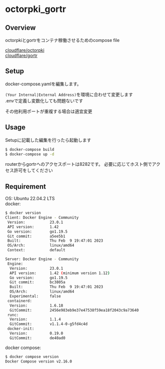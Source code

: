 # octorpki_gortr

## Overview
octorpkiとgortrをコンテナ稼働させるためのcompose file  

[cloudflare/octorpki](https://hub.docker.com/r/cloudflare/octorpki)  
[cloudflare/gortr](https://hub.docker.com/r/cloudflare/gortr)  

## Setup
docker-compose.yamlを編集します。  

`(Your Internal|External Address)`を環境に合わせて変更します  
.envで定義し変数化しても問題ないです  

その他利用ポートが重複する場合は適宜変更  

## Usage
Setupに記載した編集を行ったら起動します
```bash
$ docker-compose build
$ docker-compose up -d
```

routerからgortrへのアクセスポートは8282です。
必要に応じてホスト側でアクセス許可をしてください

## Requirement
OS: Ubuntu 22.04.2 LTS  
docker: 
```bash
$ docker version
Client: Docker Engine - Community
 Version:           23.0.1
 API version:       1.42
 Go version:        go1.19.5
 Git commit:        a5ee5b1
 Built:             Thu Feb  9 19:47:01 2023
 OS/Arch:           linux/amd64
 Context:           default

Server: Docker Engine - Community
 Engine:
  Version:          23.0.1
  API version:      1.42 (minimum version 1.12)
  Go version:       go1.19.5
  Git commit:       bc3805a
  Built:            Thu Feb  9 19:47:01 2023
  OS/Arch:          linux/amd64
  Experimental:     false
 containerd:
  Version:          1.6.18
  GitCommit:        2456e983eb9e37e47538f59ea18f2043c9a73640
 runc:
  Version:          1.1.4
  GitCommit:        v1.1.4-0-g5fd4c4d
 docker-init:
  Version:          0.19.0
  GitCommit:        de40ad0
```

docker compose:  
```bash
$ docker compose version
Docker Compose version v2.16.0
```
